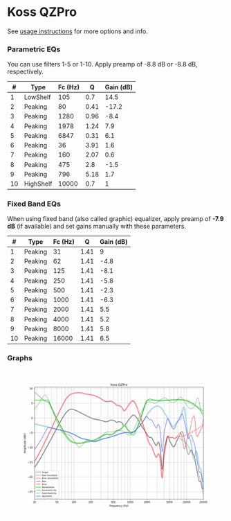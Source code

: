 # Koss QZPro
See [usage instructions](https://github.com/jaakkopasanen/AutoEq#usage) for more options and info.

### Parametric EQs
You can use filters 1-5 or 1-10. Apply preamp of -8.8 dB or -8.8 dB, respectively.

|   # | Type      |   Fc (Hz) |    Q |   Gain (dB) |
|-----|-----------|-----------|------|-------------|
|   1 | LowShelf  |       105 | 0.7  |        14.5 |
|   2 | Peaking   |        80 | 0.41 |       -17.2 |
|   3 | Peaking   |      1280 | 0.96 |        -8.4 |
|   4 | Peaking   |      1978 | 1.24 |         7.9 |
|   5 | Peaking   |      6847 | 0.31 |         6.1 |
|   6 | Peaking   |        36 | 3.91 |         1.6 |
|   7 | Peaking   |       160 | 2.07 |         0.6 |
|   8 | Peaking   |       475 | 2.8  |        -1.5 |
|   9 | Peaking   |       796 | 5.18 |         1.7 |
|  10 | HighShelf |     10000 | 0.7  |         1   |

### Fixed Band EQs
When using fixed band (also called graphic) equalizer, apply preamp of **-7.9 dB** (if available) and set gains manually with these parameters.

|   # | Type    |   Fc (Hz) |    Q |   Gain (dB) |
|-----|---------|-----------|------|-------------|
|   1 | Peaking |        31 | 1.41 |         9   |
|   2 | Peaking |        62 | 1.41 |        -4.8 |
|   3 | Peaking |       125 | 1.41 |        -8.1 |
|   4 | Peaking |       250 | 1.41 |        -5.8 |
|   5 | Peaking |       500 | 1.41 |        -2.3 |
|   6 | Peaking |      1000 | 1.41 |        -6.3 |
|   7 | Peaking |      2000 | 1.41 |         5.5 |
|   8 | Peaking |      4000 | 1.41 |         5.2 |
|   9 | Peaking |      8000 | 1.41 |         5.8 |
|  10 | Peaking |     16000 | 1.41 |         6.5 |

### Graphs
![](./Koss%20QZPro.png)
